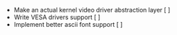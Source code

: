 - Make an actual kernel video driver abstraction layer [ ]
- Write VESA drivers support [ ]
- Implement better ascii font support [ ]